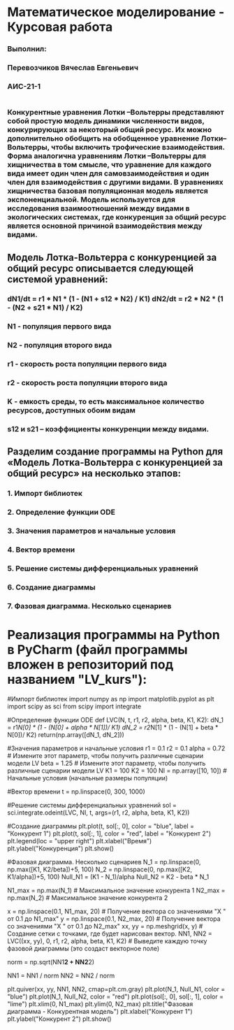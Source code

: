 # Математическое моделирование - Курсовая работа
### Выполнил:
### Перевозчиков Вячеслав Евгеньевич
### АИС-21-1
#
### Конкурентные уравнения Лотки –Вольтерры представляют собой простую модель динамики численности видов, конкурирующих за некоторый общий ресурс. Их можно дополнительно обобщить на обобщенное уравнение Лотки–Вольтерры, чтобы включить трофические взаимодействия. Форма аналогична уравнениям Лотки –Вольтерры для хищничества в том смысле, что уравнение для каждого вида имеет один член для самовзаимодействия и один член для взаимодействия с другими видами. В уравнениях хищничества базовая популяционная модель является экспоненциальной. Модель используется для исследования взаимоотношений между видами в экологических системах, где конкуренция за общий ресурс является основной причиной взаимодействия между видами. 

## Модель Лотка-Вольтерра с конкуренцией за общий ресурс описывается следующей системой уравнений: 
### dN1/dt = r1 * N1 * (1 - (N1 + s12 * N2) / K1) dN2/dt = r2 * N2 * (1 - (N2 + s21 * N1) / K2) 

### N1 - популяция первого вида  
### N2 - популяция второго вида  
### r1 - скорость роста популяции первого вида  
### r2 - скорость роста популяции второго вида  
### K - емкость среды, то есть максимальное количество ресурсов, доступных обоим видам 
### s12 и s21 – коэффициенты конкуренции между видами.

## Разделим создание программы на Python для «Модель Лотка-Вольтерра с конкуренцией за общий ресурс» на несколько этапов: 
### 1. Импорт библиотек 
### 2. Определение функции ODE 
### 3. Значения параметров и начальные условия 
### 4. Вектор времени 
### 5. Решение системы дифференциальных уравнений 
### 6. Создание диаграммы 
### 7. Фазовая диаграмма. Несколько сценариев

# Реализация программы на Python в PyCharm (файл программы вложен в репозиторий под названием "LV_kurs"):

#Импорт библиотек
import numpy as np
import matplotlib.pyplot as plt
import scipy as sci
from scipy import integrate

#Определение функции ODE
def LVC(N, t, r1, r2, alpha, beta, K1, K2):
    dN_1 = r1*N[0] * (1 - (N[0] + alpha * N[1])/ K1)
    dN_2 = r2*N[1] * (1 - (N[1] + beta * N[0])/ K2)
    return(np.array([dN_1, dN_2]))

#Значения параметров и начальные условия
r1 = 0.1
r2 = 0.1
alpha = 0.72 # Измените этот параметр, чтобы получить различные сценарии модели LV
beta = 1.25 # Измените этот параметр, чтобы получить различные сценарии модели LV
K1 = 100
K2 = 100
NI = np.array([10, 10]) # Начальные условия (начальные размеры популяции)

#Вектор времени
t = np.linspace(0, 300, 1000)

#Решение системы дифференциальных уравнений
sol = sci.integrate.odeint(LVC, NI, t, args=(r1, r2, alpha, beta, K1, K2))

#Создание диаграммы
plt.plot(t, sol[:, 0], color = "blue", label = "Конкурент 1")
plt.plot(t, sol[:, 1], color = "red", label = "Конкурент 2")
plt.legend(loc = "upper right")
plt.xlabel("Время")
plt.ylabel("Конкуренция")
plt.show()

#Фазовая диаграмма. Несколько сценариев
N_1 = np.linspace(0, np.max([K1, K2/beta])+5, 100)
N_2 = np.linspace(0, np.max([K2, K1/alpha])+5, 100)
Null_N1 = (K1 - N_1)/alpha
Null_N2 = K2 - beta * N_1

N1_max = np.max(N_1) # Максимальное значение конкурента 1
N2_max = np.max(N_2) # Максимальное значение конкурента 2

x = np.linspace(0.1, N1_max, 20) # Получение вектора со значениями "X " от 0.1 до N1_max"
y = np.linspace(0.1, N2_max, 20) # Получение вектора со значениями "X " от 0.1 до N2_max"
xx, yy = np.meshgrid(x, y) # Создание сетки с точками, где будет нарисован вектор.
NN1, NN2 = LVC((xx, yy), 0, r1, r2, alpha, beta, K1, K2) # Выведите каждую точку фазовой диаграммы (это создаст векторное поле)

norm = np.sqrt(NN1**2 + NN2**2)

NN1 = NN1 / norm
NN2 = NN2 / norm

plt.quiver(xx, yy, NN1, NN2, cmap=plt.cm.gray)
plt.plot(N_1, Null_N1, color = "blue")
plt.plot(N_1, Null_N2, color = "red")
plt.plot(sol[:, 0], sol[:, 1], color = "lime")
plt.xlim(0, N1_max)
plt.ylim(0, N2_max)
plt.title("Фазовая диаграмма - Конкурентная модель")
plt.xlabel("Конкурент 1")
plt.ylabel("Конкурент 2")
plt.show()
